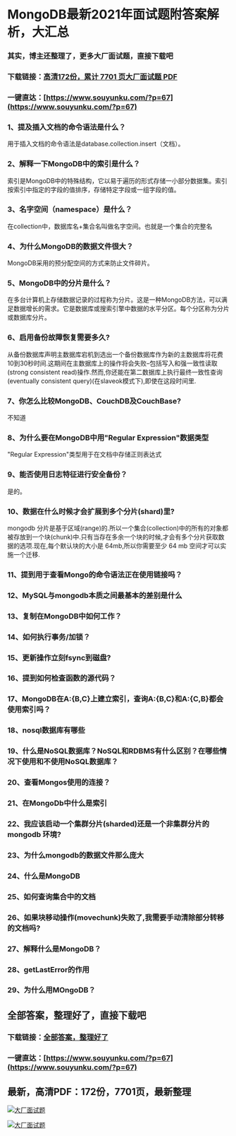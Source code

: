 # MongoDB最新2021年面试题附答案解析，大汇总

### 其实，博主还整理了，更多大厂面试题，直接下载吧

### 下载链接：[高清172份，累计 7701 页大厂面试题  PDF](https://www.souyunku.com/?p=67)

### 一键直达：[https://www.souyunku.com/?p=67](https://www.souyunku.com/?p=67)



### 1、提及插入文档的命令语法是什么？

用于插入文档的命令语法是database.collection.insert（文档）。


### 2、解释一下MongoDB中的索引是什么？

索引是MongoDB中的特殊结构，它以易于遍历的形式存储一小部分数据集。索引按索引中指定的字段的值排序，存储特定字段或一组字段的值。


### 3、名字空间（namespace）是什么？

在collection中，数据库名+集合名叫做名字空间。也就是一个集合的完整名


### 4、为什么MongoDB的数据文件很大？

MongoDB采用的预分配空间的方式来防止文件碎片。


### 5、MongoDB中的分片是什么？

在多台计算机上存储数据记录的过程称为分片。这是一种MongoDB方法，可以满足数据增长的需求。它是数据库或搜索引擎中数据的水平分区。每个分区称为分片或数据库分片。


### 6、启用备份故障恢复需要多久?

从备份数据库声明主数据库宕机到选出一个备份数据库作为新的主数据库将花费10到30秒时间.这期间在主数据库上的操作将会失败–包括写入和强一致性读取(strong consistent read)操作.然而,你还能在第二数据库上执行最终一致性查询(eventually consistent query)(在slaveok模式下),即使在这段时间里.


### 7、你怎么比较MongoDB、CouchDB及CouchBase?

不知道


### 8、为什么要在MongoDB中用"Regular Expression"数据类型

"Regular Expression"类型用于在文档中存储正则表达式


### 9、能否使用日志特征进行安全备份？

是的。


### 10、数据在什么时候才会扩展到多个分片(shard)里?

mongodb 分片是基于区域(range)的.所以一个集合(collection)中的所有的对象都被存放到一个块(chunk)中.只有当存在多余一个块的时候,才会有多个分片获取数据的选项.现在,每个默认块的大小是 64mb,所以你需要至少 64 mb 空间才可以实施一个迁移.


### 11、提到用于查看Mongo的命令语法正在使用链接吗？
### 12、MySQL与mongodb本质之间最基本的差别是什么
### 13、复制在MongoDB中如何工作？
### 14、如何执行事务/加锁？
### 15、更新操作立刻fsync到磁盘?
### 16、提到如何检查函数的源代码？
### 17、MongoDB在A:{B,C}上建立索引，查询A:{B,C}和A:{C,B}都会使用索引吗？
### 18、nosql数据库有哪些
### 19、什么是NoSQL数据库？NoSQL和RDBMS有什么区别？在哪些情况下使用和不使用NoSQL数据库？
### 20、查看Mongos使用的连接？
### 21、在MongoDb中什么是索引
### 22、我应该启动一个集群分片(sharded)还是一个非集群分片的 mongodb 环境?
### 23、为什么mongodb的数据文件那么庞大
### 24、什么是MongoDB
### 25、如何查询集合中的文档
### 26、如果块移动操作(movechunk)失败了,我需要手动清除部分转移的文档吗?
### 27、解释什么是MongoDB？
### 28、getLastError的作用
### 29、为什么用MOngoDB？




## 全部答案，整理好了，直接下载吧

### 下载链接：[全部答案，整理好了](https://www.souyunku.com/?p=67)

### 一键直达：[https://www.souyunku.com/?p=67](https://www.souyunku.com/?p=67)


## 最新，高清PDF：172份，7701页，最新整理

[![大厂面试题](https://www.souyunku.com/wp-content/uploads/weixin/mst.png "大厂面试题")](https://www.souyunku.com/wp-content/uploads/weixin/githup-weixin.png"大厂面试题")

[![大厂面试题](https://www.souyunku.com/wp-content/uploads/weixin/githup-weixin.png "架构师专栏")](https://www.souyunku.com/wp-content/uploads/weixin/githup-weixin.png "架构师专栏")

